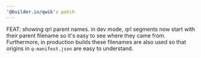 ```yaml
---
'@builder.io/qwik': patch
---
```


FEAT: showing qrl parent names.
in dev mode, qrl segments now start with their parent filename so it's easy to see where they came from. Furthermore, in production builds these filenames are also used so that origins in `q-manifest.json` are easy to understand.
